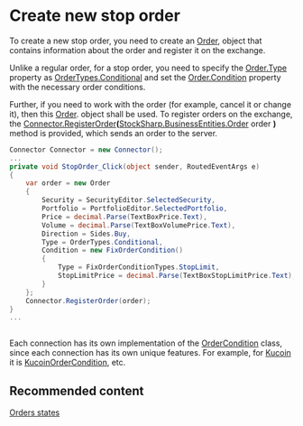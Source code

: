 # Create new stop order

To create a new stop order, you need to create an [Order](xref:StockSharp.BusinessEntities.Order), object that contains information about the order and register it on the exchange.

Unlike a regular order, for a stop order, you need to specify the [Order.Type](xref:StockSharp.BusinessEntities.Order.Type) property as [OrderTypes.Conditional](xref:StockSharp.Messages.OrderTypes.Conditional) and set the [Order.Condition](xref:StockSharp.BusinessEntities.Order.Condition) property with the necessary order conditions.

Further, if you need to work with the order (for example, cancel it or change it), then this [Order](xref:StockSharp.BusinessEntities.Order). object shall be used. To register orders on the exchange, the [Connector.RegisterOrder](xref:StockSharp.Algo.Connector.RegisterOrder(StockSharp.BusinessEntities.Order))**(**[StockSharp.BusinessEntities.Order](xref:StockSharp.BusinessEntities.Order) order **)** method is provided, which sends an order to the server.

```cs
Connector Connector = new Connector();		
...   
private void StopOrder_Click(object sender, RoutedEventArgs e)
{
	var order = new Order
	{
		Security = SecurityEditor.SelectedSecurity,
		Portfolio = PortfolioEditor.SelectedPortfolio,
		Price = decimal.Parse(TextBoxPrice.Text),
		Volume = decimal.Parse(TextBoxVolumePrice.Text),
		Direction = Sides.Buy,
        Type = OrderTypes.Conditional,
        Condition = new FixOrderCondition()
        {
            Type = FixOrderConditionTypes.StopLimit,
            StopLimitPrice = decimal.Parse(TextBoxStopLimitPrice.Text),
        }
	};
	Connector.RegisterOrder(order);
}
...
							
```

Each connection has its own implementation of the [OrderCondition](xref:StockSharp.Messages.OrderCondition) class, since each connection has its own unique features. For example, for [Kucoin](../connectors/crypto_exchanges/kucoin.md) it is [KucoinOrderCondition](xref:StockSharp.Kucoin.KucoinOrderCondition), etc. 

## Recommended content

[Orders states](orders_states.md)
